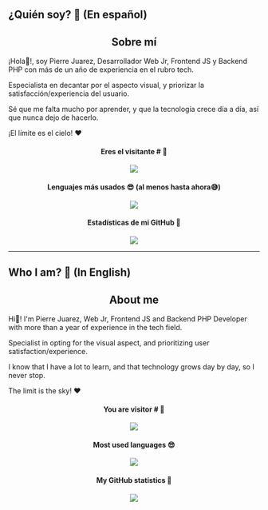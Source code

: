 ## ¿Quién soy? 😬 (En español)
<h2 align="center">Sobre mí</h2>
<p>¡Hola👋!, soy Pierre Juarez, Desarrollador Web Jr, Frontend JS y Backend PHP con más de un año de experiencia en el rubro tech.</p>
<p>Especialista en decantar por el aspecto visual, y priorizar la satisfacción/experiencia del usuario.</p>
<p>Sé que me falta mucho por aprender, y que la tecnología crece día a día, así que nunca dejo de hacerlo.</p>
<p>¡El límite es el cielo! ❤</p>

<h4 align="center">Eres el visitante # 👀</h4>

<p align="center"><img src="https://profile-counter.glitch.me/{pierre-juarez}/count.svg"/></p>


<h4 align="center">Lenguajes más usados 😎 (al menos hasta ahora😅)</h4>

<p align="center"><img src="https://github-readme-stats.vercel.app/api/top-langs/?username=pierre-juarez&langs_count=10&theme=tokyonight&layout=compact&locale=es&&hide_border=true&border_radius=10&count_private=true"/></p>

<h4 align="center">Estadísticas de mi GitHub 🧐</h4>

<p align="center"><img src="https://github-readme-stats.vercel.app/api?username=pierre-juarez&show_icons=true&theme=synthwave&locale=es&hide_border=true&border_radius=10&count_private=true&custom_title=Estad%C3%ADsticas%20que%20no%20mienten%20(espero)"/></p>



******************************************

## Who I am? 😬 (In English)
<h2 align="center"> About me </h2>
<p>Hi👋! I'm Pierre Juarez, Web Jr, Frontend JS and Backend PHP Developer with more than a year of experience in the tech field.</p>
<p>Specialist in opting for the visual aspect, and prioritizing user satisfaction/experience.</p>
<p>I know that I have a lot to learn, and that technology grows day by day, so I never stop.</p>
<p>The limit is the sky! ❤</p>

<h4 align = "center">You are visitor # 👀</h4>

<p align="center"><img src="https://profile-counter.glitch.me/{pierre-juarez}/count.svg"/></p>


<h4 align = "center">Most used languages 😎</h4>

<p align="center"><img src="https://github-readme-stats.vercel.app/api/top-langs/?username=pierre-juarez&langs_count=10&theme=tokyonight&layout=compact&locale=en&&hide_border=true&border_radius=10&count_private=true"/></p>


<h4 align = "center">My GitHub statistics 🧐</h4>

<p align="center"><img src="https://github-readme-stats.vercel.app/api?username=pierre-juarez&show_icons=true&theme=synthwave&locale=es&hide_border=true&border_radius=10&count_private=true&custom_title=Statistics%20that%20don%27t%20lie%20(I%20hope)"/></p>



<!---
pierre-juarez/pierre-juarez is a ✨ special ✨ repository because its `README.md` (this file) appears on your GitHub profile.
You can click the Preview link to take a look at your changes.
--->
